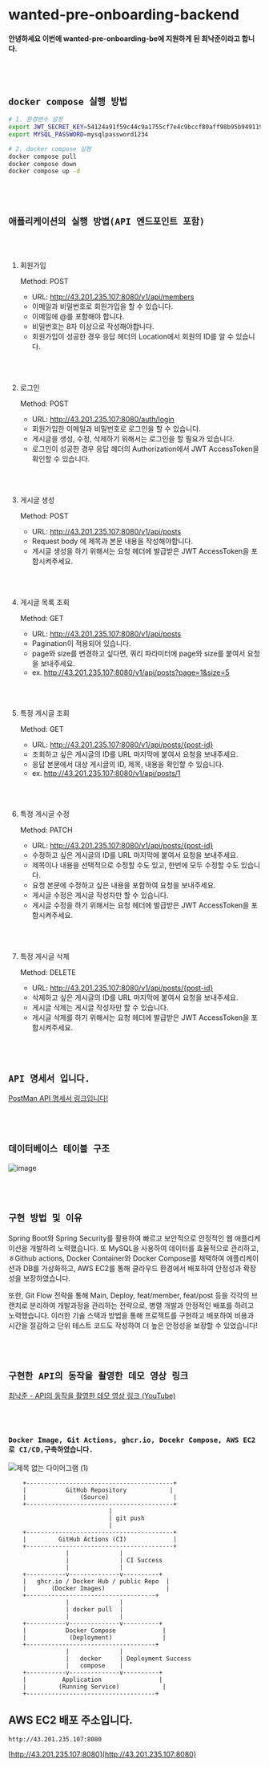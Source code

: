 <br/><br>
# wanted-pre-onboarding-backend

 #### 안녕하세요 이번에 wanted-pre-onboarding-be에 지원하게 된 최낙준이라고 합니다.

<br/><br>
## `docker compose 실행 방법`  

```bash
# 1. 환경변수 설정
export JWT_SECRET_KEY=54124a91f59c44c9a1755cf7e4c9bccf80aff98b95b949119f42a243be15c2017a2310f0acc54d5c910de5530af15d82
export MYSQL_PASSWORD=mysqlpassword1234

# 2. docker compose 실행
docker compose pull
docker compose down
docker compose up -d
```

<br/><br>


## `애플리케이션의 실행 방법(API 엔드포인트 포함)`
<br/><br>

1. 회원가입

    Method: POST
    - URL: http://43.201.235.107:8080/v1/api/members
    - 이메일과 비밀번호로 회원가입을 할 수 있습니다.
    - 이메일에 @를 포함해야 합니다.
    - 비밀번호는 8자 이상으로 작성해야합니다.
    - 회원가입이 성공한 경우 응답 헤더의 Location에서 회원의 ID를 알 수 있습니다.

<br/><br>

2. 로그인

    Method: POST
    - URL: http://43.201.235.107:8080/auth/login
    - 회원가입한 이메일과 비밀번호로 로그인을 할 수 있습니다.
    - 게시글을 생성, 수정, 삭제하기 위해서는 로그인을 할 필요가 있습니다.
    - 로그인이 성공한 경우 응답 헤더의 Authorization에서 JWT AccessToken을 확인할 수 있습니다.

<br/><br>

3. 게시글 생성

     Method: POST
     - URL: http://43.201.235.107:8080/v1/api/posts
     - Request body 에 제목과 본문 내용을 작성해야합니다.
     - 게시글 생성을 하기 위해서는 요청 헤더에 발급받은 JWT AccessToken을 포함시켜주세요.

<br/><br>

4. 게시글 목록 조회

     Method: GET
     - URL: http://43.201.235.107:8080/v1/api/posts
     - Pagination이 적용되어 있습니다.
     - page와 size를 변경하고 싶다면, 쿼리 파라미터에 page와 size를 붙여서 요청을 보내주세요.
     - ex. http://43.201.235.107:8080/v1/api/posts?page=1&size=5 

<br/><br>

5. 특정 게시글 조회

     Method: GET
     - URL: http://43.201.235.107:8080/v1/api/posts/{post-id}
     - 조회하고 싶은 게시글의 ID를 URL 마지막에 붙여서 요청을 보내주세요.
     - 응답 본문에서 대상 게시글의 ID, 제목, 내용을 확인할 수 있습니다.
     - ex. http://43.201.235.107:8080/v1/api/posts/1

<br/><br>

6. 특정 게시글 수정

     Method: PATCH
     - URL: http://43.201.235.107:8080/v1/api/posts/{post-id}
     - 수정하고 싶은 게시글의 ID를 URL 마지막에 붙여서 요청을 보내주세요.
     - 제목이나 내용을 선택적으로 수정할 수도 있고, 한번에 모두 수정할 수도 있습니다.
     - 요청 본문에 수정하고 싶은 내용을 포함하여 요청을 보내주세요.
     - 게시글 수정은 게시글 작성자만 할 수 있습니다.
     - 게시글 수정을 하기 위해서는 요청 헤더에 발급받은 JWT AccessToken을 포함시켜주세요.

<br/><br>

7. 특정 게시글 삭제

     Method: DELETE
     - URL: http://43.201.235.107:8080/v1/api/posts/{post-id}
     - 삭제하고 싶은 게시글의 ID를 URL 마지막에 붙여서 요청을 보내주세요.
     - 게시글 삭제는 게시글 작성자만 할 수 있습니다.
     - 게시글 삭제를 하기 위해서는 요청 헤더에 발급받은 JWT AccessToken을 포함시켜주세요.

<br/><br>

## `API 명세서 입니다.`

[PostMan API 명세서 링크입니다!](https://documenter.getpostman.com/view/24689222/2s9XxyRt9V)  

<br/><br>

## `데이터베이스 테이블 구조`

![image](https://github.com/NakChoi/wanted-pre-onboarding-backend/assets/92242517/c637592c-9f99-4403-908c-99e388e398c5)


<br/><br>

## `구현 방법 및 이유`
Spring Boot와 Spring Security를 활용하여 빠르고 보안적으로 안정적인 웹 애플리케이션을 개발하려 노력했습니다. 또 MySQL을 사용하여 데이터를 효율적으로 관리하고, ㅎGithub actions, Docker Container와 Docker Compose를 채택하여 애플리케이션과 DB를 가상화하고, AWS EC2를 통해 클라우드 환경에서 배포하여 안정성과 확장성을 보장하였습니다. 

또한, Git Flow 전략을 통해 Main, Deploy, feat/member, feat/post 등을 각각의 브랜치로 분리하여 개발과정을 관리하는 전략으로, 병렬 개발과 안정적인 배포를 하려고 노력했습니다. 이러한 기술 스택과 방법을 통해 프로젝트를 구현하고 배포하여 비용과 시간을 절감하고 단위 테스트 코드도 작성하여 더 높은 안정성을 보장할 수 있었습니다!



<br/><br>
## `구현한 API의 동작을 촬영한 데모 영상 링크`

[최낙준 -  API의 동작을 촬영한 데모 영상 링크 (YouTube)](https://www.youtube.com/watch?v=vDQ1pdOQeU8&ab_channel=%EC%B5%9C%EB%82%99%EC%A4%80)




<br/><br>



### `Docker Image, Git Actions, ghcr.io, Docekr Compose, AWS EC2 로 CI/CD,구축하였습니다. `


![제목 없는 다이어그램 (1)](https://github.com/NakChoi/wanted-pre-onboarding-backend/assets/92242517/2bc7e459-08f4-4f22-91cb-74320359ef5c)

        +-----------------------------------------+
        |           GitHub Repository            |
        |               (Source)                  |
        +-----------------------------------------+
                                |
                                | git push
                                |
        +-----------------------------------------+
        |         GitHub Actions (CI)             |
        +-----------------------------------------+
                    |              |
                    |              | CI Success
                    |              |
        +-----------v--------------v----------+
        |   ghcr.io / Docker Hub / public Repo  |
        |       (Docker Images)                 |
        +------------------------------------+
                    |              |
                    | docker pull  |
                    |              |
        +-----------v--------------v----------+
        |           Docker Compose             |
        |            (Deployment)              |
        +------------------------------------+
                    |              |
                    |   docker     | Deployment Success
                    |   compose    |
        +-----------v--------------v----------+
        |          Application                |
        |         (Running Service)            |
        +------------------------------------+

## AWS EC2 배포 주소입니다.
`http://43.201.235.107:8080`

[http://43.201.235.107:8080](http://43.201.235.107:8080)

<br/><br>




